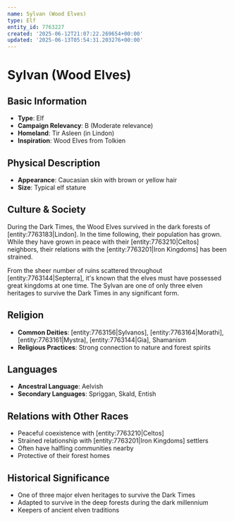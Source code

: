 ```yaml
---
name: Sylvan (Wood Elves)
type: Elf
entity_id: 7763227
created: '2025-06-12T21:07:22.269654+00:00'
updated: '2025-06-13T05:54:31.203276+00:00'
---
```


# Sylvan (Wood Elves)

## Basic Information
- **Type**: Elf
- **Campaign Relevancy**: B (Moderate relevance)
- **Homeland**: Tir Asleen (in Lindon)
- **Inspiration**: Wood Elves from Tolkien

## Physical Description
- **Appearance**: Caucasian skin with brown or yellow hair
- **Size**: Typical elf stature

## Culture & Society
During the Dark Times, the Wood Elves survived in the dark forests of [entity:7763183|Lindon]. In the time following, their population has grown. While they have grown in peace with their [entity:7763210|Celtos] neighbors, their relations with the [entity:7763201|Iron Kingdoms] has been strained.

From the sheer number of ruins scattered throughout [entity:7763144|Septerra], it's known that the elves must have possessed great kingdoms at one time. The Sylvan are one of only three elven heritages to survive the Dark Times in any significant form.

## Religion
- **Common Deities**: [entity:7763156|Sylvanos], [entity:7763164|Morathi], [entity:7763161|Mystra], [entity:7763144|Gia], Shamanism
- **Religious Practices**: Strong connection to nature and forest spirits

## Languages
- **Ancestral Language**: Aelvish
- **Secondary Languages**: Spriggan, Skald, Entish

## Relations with Other Races
- Peaceful coexistence with [entity:7763210|Celtos]
- Strained relationship with [entity:7763201|Iron Kingdoms] settlers
- Often have halfling communities nearby
- Protective of their forest homes

## Historical Significance
- One of three major elven heritages to survive the Dark Times
- Adapted to survive in the deep forests during the dark millennium
- Keepers of ancient elven traditions